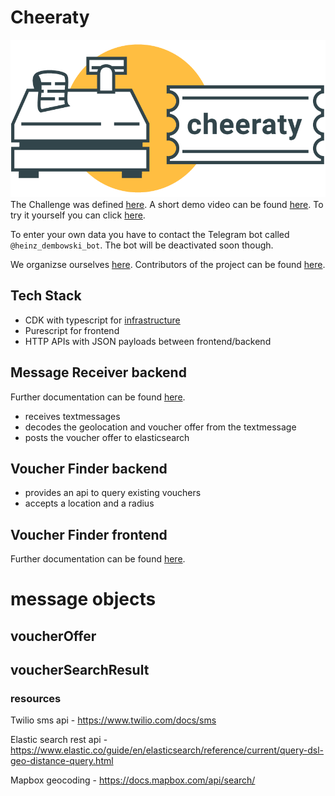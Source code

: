 # Cheeraty

![](logo.png)
The Challenge was defined [here](CHALLENGE.md).
A short demo video can be found [here](https://www.youtube.com/watch?v=Q__lILNWXIA).
To try it yourself you can click [here](http://de.hivemind-vs-covid.s3-website-eu-west-1.amazonaws.com).

To enter your own data you have to contact the Telegram bot called `@heinz_dembowski_bot`.
The bot will be deactivated soon though.

We organizse ourselves [here](TINYTASKS.md).
Contributors of the project can be found [here](CONTRIBUTORS.md).

## Tech Stack

- CDK with typescript for [infrastructure](infrastructure/README.md)
- Purescript for frontend
- HTTP APIs with JSON payloads between frontend/backend

## Message Receiver backend

Further documentation can be found [here](message-receiver/README.md).

- receives textmessages
- decodes the geolocation and voucher offer from the textmessage
- posts the voucher offer to elasticsearch

## Voucher Finder backend

- provides an api to query existing vouchers
- accepts a location and a radius

## Voucher Finder frontend

Further documentation can be found [here](ui/README.md).

# message objects

## voucherOffer

## voucherSearchResult

### resources

Twilio sms api - https://www.twilio.com/docs/sms

Elastic search rest api - https://www.elastic.co/guide/en/elasticsearch/reference/current/query-dsl-geo-distance-query.html

Mapbox geocoding - https://docs.mapbox.com/api/search/
